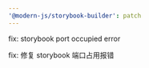 ```yaml
---
'@modern-js/storybook-builder': patch
---
```


fix: storybook port occupied error

fix: 修复 storybook 端口占用报错
